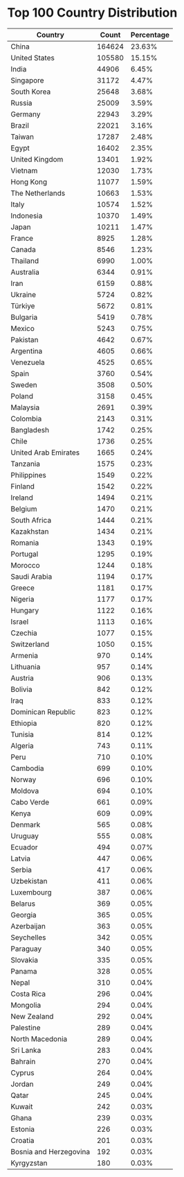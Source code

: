 # Top 100 Country Distribution
| Country | Count | Percentage |
|----|----|----|
| China | 164624 | 23.63% |
| United States | 105580 | 15.15% |
| India | 44906 | 6.45% |
| Singapore | 31172 | 4.47% |
| South Korea | 25648 | 3.68% |
| Russia | 25009 | 3.59% |
| Germany | 22943 | 3.29% |
| Brazil | 22021 | 3.16% |
| Taiwan | 17287 | 2.48% |
| Egypt | 16402 | 2.35% |
| United Kingdom | 13401 | 1.92% |
| Vietnam | 12030 | 1.73% |
| Hong Kong | 11077 | 1.59% |
| The Netherlands | 10663 | 1.53% |
| Italy | 10574 | 1.52% |
| Indonesia | 10370 | 1.49% |
| Japan | 10211 | 1.47% |
| France | 8925 | 1.28% |
| Canada | 8546 | 1.23% |
| Thailand | 6990 | 1.00% |
| Australia | 6344 | 0.91% |
| Iran | 6159 | 0.88% |
| Ukraine | 5724 | 0.82% |
| Türkiye | 5672 | 0.81% |
| Bulgaria | 5419 | 0.78% |
| Mexico | 5243 | 0.75% |
| Pakistan | 4642 | 0.67% |
| Argentina | 4605 | 0.66% |
| Venezuela | 4525 | 0.65% |
| Spain | 3760 | 0.54% |
| Sweden | 3508 | 0.50% |
| Poland | 3158 | 0.45% |
| Malaysia | 2691 | 0.39% |
| Colombia | 2143 | 0.31% |
| Bangladesh | 1742 | 0.25% |
| Chile | 1736 | 0.25% |
| United Arab Emirates | 1665 | 0.24% |
| Tanzania | 1575 | 0.23% |
| Philippines | 1549 | 0.22% |
| Finland | 1542 | 0.22% |
| Ireland | 1494 | 0.21% |
| Belgium | 1470 | 0.21% |
| South Africa | 1444 | 0.21% |
| Kazakhstan | 1434 | 0.21% |
| Romania | 1343 | 0.19% |
| Portugal | 1295 | 0.19% |
| Morocco | 1244 | 0.18% |
| Saudi Arabia | 1194 | 0.17% |
| Greece | 1181 | 0.17% |
| Nigeria | 1177 | 0.17% |
| Hungary | 1122 | 0.16% |
| Israel | 1113 | 0.16% |
| Czechia | 1077 | 0.15% |
| Switzerland | 1050 | 0.15% |
| Armenia | 970 | 0.14% |
| Lithuania | 957 | 0.14% |
| Austria | 906 | 0.13% |
| Bolivia | 842 | 0.12% |
| Iraq | 833 | 0.12% |
| Dominican Republic | 823 | 0.12% |
| Ethiopia | 820 | 0.12% |
| Tunisia | 814 | 0.12% |
| Algeria | 743 | 0.11% |
| Peru | 710 | 0.10% |
| Cambodia | 699 | 0.10% |
| Norway | 696 | 0.10% |
| Moldova | 694 | 0.10% |
| Cabo Verde | 661 | 0.09% |
| Kenya | 609 | 0.09% |
| Denmark | 565 | 0.08% |
| Uruguay | 555 | 0.08% |
| Ecuador | 494 | 0.07% |
| Latvia | 447 | 0.06% |
| Serbia | 417 | 0.06% |
| Uzbekistan | 411 | 0.06% |
| Luxembourg | 387 | 0.06% |
| Belarus | 369 | 0.05% |
| Georgia | 365 | 0.05% |
| Azerbaijan | 363 | 0.05% |
| Seychelles | 342 | 0.05% |
| Paraguay | 340 | 0.05% |
| Slovakia | 335 | 0.05% |
| Panama | 328 | 0.05% |
| Nepal | 310 | 0.04% |
| Costa Rica | 296 | 0.04% |
| Mongolia | 294 | 0.04% |
| New Zealand | 292 | 0.04% |
| Palestine | 289 | 0.04% |
| North Macedonia | 289 | 0.04% |
| Sri Lanka | 283 | 0.04% |
| Bahrain | 270 | 0.04% |
| Cyprus | 264 | 0.04% |
| Jordan | 249 | 0.04% |
| Qatar | 245 | 0.04% |
| Kuwait | 242 | 0.03% |
| Ghana | 239 | 0.03% |
| Estonia | 226 | 0.03% |
| Croatia | 201 | 0.03% |
| Bosnia and Herzegovina | 192 | 0.03% |
| Kyrgyzstan | 180 | 0.03% |
